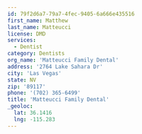 ```yaml
---
id: 79f2d6a7-79a7-4fec-9405-6a666e435516
first_name: Matthew
last_name: Matteucci
license: DMD
services:
  - Dentist
category: Dentists
org_name: 'Matteucci Family Dental'
address: '2764 Lake Sahara Dr'
city: 'Las Vegas'
state: NV
zip: '89117'
phone: '(702) 365-6499'
title: 'Matteucci Family Dental'
_geoloc:
  lat: 36.1416
  lng: -115.283
---
```

